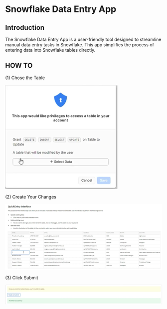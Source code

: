 # Snowflake Data Entry App
 
## Introduction
 
The Snowflake Data Entry App is a user-friendly tool designed to streamline manual data entry tasks in Snowflake. This app simplifies the process of entering data into Snowflake tables directly.
 
## HOW TO

(1) Chose the Table

![image1](screenshots/image1.png)

(2) Create Your Changes

![image2](screenshots/image2.png)

(3) Click Submit

![image2](screenshots/image3.png)